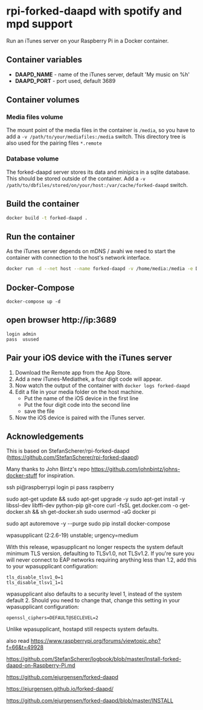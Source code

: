 # rpi-forked-daapd with spotify and mpd support

Run an iTunes server on your Raspberry Pi in a Docker container.

## Container variables

- **DAAPD_NAME** - name of the iTunes server, default 'My music on %h'
- **DAAPD_PORT** - port used, default 3689

## Container volumes

### Media files volume

The mount point of the media files in the container is `/media`, so you have to add a `-v /path/to/your/mediafiles:/media` switch.
This directory tree is also used for the pairing files `*.remote`

### Database volume

The forked-daapd server stores its data and minipics in a sqlite database. This should be stored outside of the container. Add a
`-v /path/to/dbfiles/stored/on/your/host:/var/cache/forked-daapd` switch.

## Build the container

```bash
docker build -t forked-daapd .
```

## Run the container

As the iTunes server depends on mDNS / avahi we need to start the container with connection to the host's network interface.

```bash
docker run -d --net host --name forked-daapd -v /home/media:/media -e DAAPD_NAME=Dockerized -v /home/localdb:/var/cache/forked-daapd forked-daapd
```

## Docker-Compose

```
docker-compose up -d
```

## open browser http://ip:3689

```
login admin
pass  usused
```

## Pair your iOS device with the iTunes server

1. Download the Remote app from the App Store.
2. Add a new iTunes-Mediathek, a four digit code will appear.
3. Now watch the output of the container with `docker logs forked-daapd`
4. Edit a file in your media folder on the host machine.
   - Put the name of the iOS device in the first line
   - Put the four digit code into the second line
   - save the file
5. Now the iOS device is paired with the iTunes server.

## Acknowledgements

This is based on StefanScherer/rpi-forked-daapd (https://github.com/StefanScherer/rpi-forked-daapd)

Many thanks to John Bintz's repo https://github.com/johnbintz/johns-docker-stuff for inspiration.

ssh pi@raspberrypi
login pi
pass raspberry

sudo apt-get update && sudo apt-get upgrade -y
sudo apt-get install -y libssl-dev libffi-dev python-pip git-core
curl -fsSL get.docker.com -o get-docker.sh && sh get-docker.sh
sudo usermod -aG docker pi

sudo apt autoremove -y --purge
sudo pip install docker-compose

wpasupplicant (2:2.6-19) unstable; urgency=medium

With this release, wpasupplicant no longer respects the system
default minimum TLS version, defaulting to TLSv1.0, not TLSv1.2. If
you're sure you will never connect to EAP networks requiring anything less
than 1.2, add this to your wpasupplicant configuration:

    tls_disable_tlsv1_0=1
    tls_disable_tlsv1_1=1

wpasupplicant also defaults to a security level 1, instead of the system
default 2. Should you need to change that, change this setting in your
wpasupplicant configuration:

    openssl_ciphers=DEFAULT@SECLEVEL=2

Unlike wpasupplicant, hostapd still respects system defaults.

also read
https://www.raspberrypi.org/forums/viewtopic.php?f=66&t=49928

https://github.com/StefanScherer/logbook/blob/master/Install-forked-daapd-on-Raspberry-Pi.md

https://github.com/ejurgensen/forked-daapd

https://ejurgensen.github.io/forked-daapd/

https://github.com/ejurgensen/forked-daapd/blob/master/INSTALL

